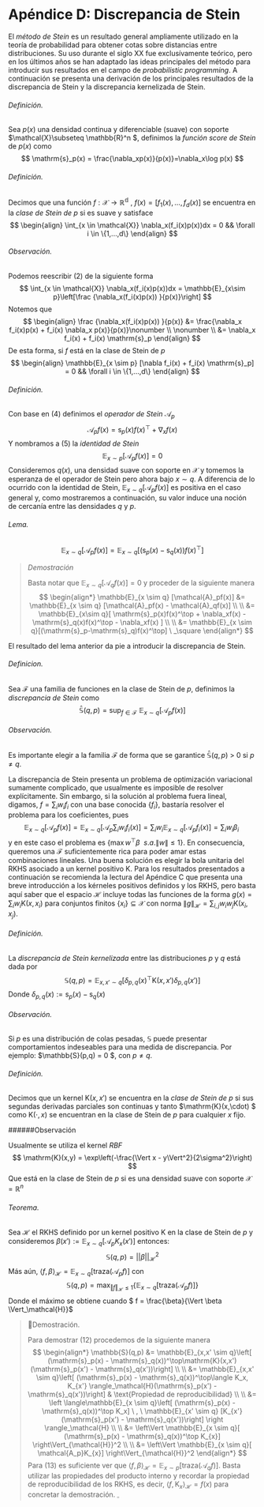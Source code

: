 # Apéndice D: Discrepancia de Stein

El *método de Stein* es un resultado general ampliamente utilizado en la teoría de probabilidad para obtener cotas sobre distancias entre distribuciones. Su uso durante el siglo XX fue exclusívamente teórico, pero en los últimos años se han adaptado las ideas principales del método para introducir sus resultados en el campo de *probabilistic programming*. A continuación se presenta una derivación de los principales resultados de la discrepancia de Stein y la discrepancia kernelizada de Stein.

###### Definición.

Sea  $p(x)$ una densidad continua y diferenciable (suave) con soporte $\mathcal{X}\subseteq \mathbb{R}^n $, definimos la *función score de Stein* de $p(x)$ como
$$
\mathrm{s}_p(x) = \frac{\nabla_xp(x)}{p(x)}=\nabla_x\log p(x)
$$

###### Definición.

Decimos que una función $f: \mathcal{X} \to \mathbb{R^d}$ , $f(x) = [f_1(x),...,f_d(x)]$ se encuentra en la *clase de Stein de $p$* si es suave y satisface
$$
\begin{align}
\int_{x \in \mathcal{X}} \nabla_x(f_i(x)p(x))dx = 0 && \forall i \in \{1,...,d\}
\end{align}
$$

###### Observación.

Podemos reescribir $(2)$ de la siguiente forma
$$
\int_{x \in \mathcal{X}} \nabla_x(f_i(x)p(x))dx = \mathbb{E}_{x\sim p}\left[\frac {\nabla_x(f_i(x)p(x)) }{p(x)}\right]
$$
Notemos que
$$
\begin{align}
\frac {\nabla_x(f_i(x)p(x)) }{p(x)}  &= \frac{\nabla_x f_i(x)p(x) + f_i(x) \nabla_x p(x)}{p(x)}\nonumber \\ \nonumber \\
&=  \nabla_x f_i(x) + f_i(x) \mathrm{s}_p
\end{align}
$$
De esta forma, si $f$ está en la clase de Stein de $p$
$$
\begin{align}
\mathbb{E}_{x \sim p} [\nabla f_i(x) + f_i(x) \mathrm{s}_p] = 0 && \forall i \in \{1,...,d\}
\end{align}
$$

###### Definición.

Con base en $(4)$ definimos el *operador de Stein* $\mathcal{A}_p$ 
$$
\mathcal{A}_pf(x) = \mathrm{s}_p(x)f(x)^\top + \nabla_xf(x)
$$
Y nombramos a $(5)$  la *identidad de Stein*
$$
\mathbb{E}_{x \sim p} [\mathcal{A}_pf(x)] = 0 \nonumber
$$
Consideremos $q(x)$, una densidad suave con soporte en $\mathcal{X}$ y tomemos la esperanza de el operador de Stein pero ahora bajo $x \sim q$. A diferencia de lo ocurrido con la identidad de Stein, $\mathbb{E}_{x \sim q} [\mathcal{A}_pf(x)]$ es positiva en el caso general y, como mostraremos a continuación, su valor induce una noción de cercanía entre las densidades $q$ y $p$.

###### Lema.

$$
\mathbb{E}_{x \sim q} [\mathcal{A}_pf(x)] = \mathbb{E}_{x\sim q}\left[(\mathrm{s}_p(x)-\mathrm{s}_q(x))f(x)^\top\right]
$$

> *Demostración*
>
> Basta notar que $\mathbb{E}_{x \sim q} [\mathcal{A}_qf(x)] = 0$ y proceder de la siguiente manera
> $$
> \begin{align*}
> \mathbb{E}_{x \sim q} [\mathcal{A}_pf(x)] &= \mathbb{E}_{x \sim q} [\mathcal{A}_pf(x) - \mathcal{A}_qf(x)] \\ \\
> &= \mathbb{E}_{x\sim q}[  \mathrm{s}_p(x)f(x)^\top + \nabla_xf(x) -\mathrm{s}_q(x)f(x)^\top - \nabla_xf(x) ] \\ \\ 
> &= \mathbb{E}_{x \sim q}[(\mathrm{s}_p-\mathrm{s}_q)f(x)^\top] \ _\square
> \end{align*}
> $$
>

El resultado del lema anterior da pie a introducir la discrepancia de Stein.

###### Definicion.

Sea $\mathcal{F}$ una familia de funciones en la clase de Stein de $p$, definimos la *discrepancia de Stein* como
$$
\mathbb{\hat{S}}(q,p) = \sup_{f\in\mathcal{F}}\ \mathbb{E}_{x \sim q} [\mathcal{A}_pf(x)]
$$

###### Observación.

Es importante elegir a la familia $\mathcal{F}$ de forma que se garantice $\mathbb{\hat{S}}(q,p)$ > 0 si $p \not = q$.

La discrepancia de Stein presenta un problema de optimización variacional sumamente complicado, que usualmente es imposible de resolver explícitamente. Sin embargo, si la solución al problema fuera lineal, digamos, $f = \sum_iw_if_i$ con una base conocida $\{f_i\}$, bastaría resolver el problema para los coeficientes, pues
$$
\mathbb{E}_{x\sim q}[\mathcal{A}_pf(x)] = 
\mathbb{E}_{x\sim q}\left[\mathcal{A}_p\sum_iw_if_i(x)\right] = 
\sum_iw_i\mathbb{E}_{x\sim q}[\mathcal{A}_pf_i(x)] =
\sum_iw_i\beta_i
\
$$
y en este caso el problema es $\{\max w^\top \beta \ \ s.a. \|w\|\leq1\}$. En consecuencia, queremos una $\mathcal{F}$ suficientemente rica para poder amar estas combinaciones lineales. Una buena solución es elegir la bola unitaria del RKHS asociado a un kernel positivo $\mathrm{K}$. Para los resultados presentados a continuación se recomienda la lectura del Apéndice C que presenta una breve introducción a los kérneles positivos definidos y los RKHS, pero basta aquí saber que el espacio $\mathcal{H}$ incluye todas las funciones de la forma $g(x) = \sum_iw_i\mathrm{K}(x,x_i)$ para conjuntos finitos $\{x_i\}\subseteq \mathcal{X}$ con norma $\|g\|_\mathcal{H}=\sum_{i,j}w_iw_j\mathrm{K}(x_i, x_j)$. 

###### Definición.

La *discrepancia de Stein kernelizada* entre las distribuciones $p$ y $q$ está dada por
$$
\mathbb{S}(q,p) = \mathbb{E}_{x,x' \sim q}\left[\delta_{p,q}(x)^\top\mathrm{K}(x,x')\delta_{p,q}(x')\right]
$$
Donde $\delta_{p,q}(x) := \mathrm{s}_p(x) - \mathrm{s}_q(x)$

###### Observación.

Si $p$ es una distribución de colas pesadas, $\mathbb{S}$ puede presentar comportamientos indeseables para una medida de discrepancia. Por ejemplo:  $\mathbb{S}(p,q) = 0 $, con  $p\not = q$.

###### Definición.

Decimos que un kernel $\mathrm{K}(x,x')$ se encuentra en la *clase de Stein de p* si sus segundas derivadas parciales son continuas y tanto $\mathrm{K}(x,\cdot)  $ como $\mathrm{K}(\cdot,x)$ se encuentran en la clase de Stein de $p$ para cualquier $x$ fijo.

######Observación

Usualmente se utiliza el kernel *RBF* 
$$
\mathrm{K}(x,y) = \exp\left(-\frac{\Vert x - y\Vert^2}{2\sigma^2}\right)
$$
Que está en la clase de Stein de $p$ si es una densidad suave con soporte $\mathcal{X} = \mathbb{R}^n$

###### Teorema.

Sea $\mathcal{H}$ el RKHS definido por un kernel positivo $\mathrm{K}$ en la clase de Stein de $p$ y consideremos $\beta(x') := \mathbb{E}_{x \sim q} [ \mathcal{A}_p K_{x}(x')]$ entonces:
$$
\mathbb{S}(q,p) = || \beta ||_{\mathcal{H}}^2
$$
Más aún, $\langle f, \beta \rangle_{\mathcal{H}} = \mathbb{E}_{x\sim q}[\text{traza}(\mathcal{A}_pf)]$ con 
$$
\mathbb{S}(q,p) = \max_{\Vert f \Vert_\mathcal{H} \leq 1}\{\mathbb{E}_{x \sim q}[\text{traza}(\mathcal{A}_pf)]\}
$$
Donde el máximo se obtiene cuando $ f = \frac{\beta}{\Vert \beta \Vert_\mathcal{H}}$

> Demostración.
>
> Para demostrar $(12)$ procedemos de la siguiente manera
> $$
> \begin{align*}
> \mathbb{S}(q,p) &= \mathbb{E}_{x,x' \sim q}\left[ (\mathrm{s}_p(x) - \mathrm{s}_q(x))^\top\mathrm{K}(x,x')(\mathrm{s}_p(x') - \mathrm{s}_q(x'))\right] \\ \\
> &= \mathbb{E}_{x,x' \sim q}\left[ (\mathrm{s}_p(x) - \mathrm{s}_q(x))^\top\langle K_x, K_{x'} \rangle_\mathcal{H}(\mathrm{s}_p(x') - \mathrm{s}_q(x'))\right] & \text{Propiedad de reproducibilidad} \\ \\
> &= \left \langle\mathbb{E}_{x \sim q}\left[ (\mathrm{s}_p(x) - \mathrm{s}_q(x))^\top K_x] \ , \ \mathbb{E}_{x' \sim q} [K_{x'} (\mathrm{s}_p(x') - \mathrm{s}_q(x'))\right] \right \rangle_\mathcal{H}  \\ \\
> &=  \left\Vert \mathbb{E}_{x \sim q}[ (\mathrm{s}_p(x) - \mathrm{s}_q(x))^\top K_{x}] \right\Vert_{\mathcal{H}}^2  \\ \\
> &= \left\Vert \mathbb{E}_{x \sim q}[ \mathcal{A_p}K_{x}] \right\Vert_{\mathcal{H}}^2
> \end{align*}
> $$
> Para $(13)$ es suficiente ver que $\langle f, \beta \rangle_{\mathcal{H}} = \mathbb{E}_{x\sim p}[\text{traza}(\mathcal{A}_qf)]$. Basta utilizar las propiedades del producto interno y recordar la propiedad de reproducibilidad de los RKHS, es decir, $\langle f, \mathrm{K}_x \rangle_{\mathcal{H}} = f(x)$ para concretar la demostración. $_\square$

